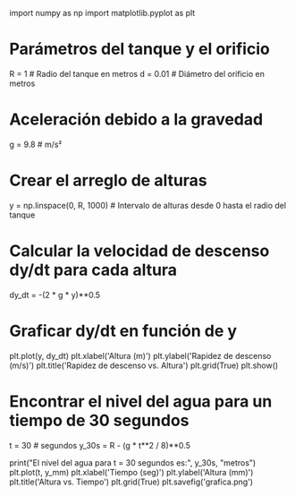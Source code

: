import numpy as np
import matplotlib.pyplot as plt

# Parámetros del tanque y el orificio
R = 1  # Radio del tanque en metros
d = 0.01  # Diámetro del orificio en metros

# Aceleración debido a la gravedad
g = 9.8  # m/s²

# Crear el arreglo de alturas
y = np.linspace(0, R, 1000)  # Intervalo de alturas desde 0 hasta el radio del tanque

# Calcular la velocidad de descenso dy/dt para cada altura
dy_dt = -(2 * g * y)**0.5

# Graficar dy/dt en función de y
plt.plot(y, dy_dt)
plt.xlabel('Altura (m)')
plt.ylabel('Rapidez de descenso (m/s)')
plt.title('Rapidez de descenso vs. Altura')
plt.grid(True)
plt.show()

# Encontrar el nivel del agua para un tiempo de 30 segundos
t = 30  # segundos
y_30s = R - (g * t**2 / 8)**0.5

print("El nivel del agua para t = 30 segundos es:", y_30s, "metros")
plt.plot(t, y_mm)
plt.xlabel('Tiempo (seg)')
plt.ylabel('Altura (mm)')
plt.title('Altura vs. Tiempo')
plt.grid(True)
plt.savefig('grafica.png')
